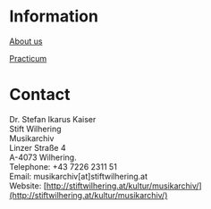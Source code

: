 # Information

[About us](/working-groups/austria/wilhering/home.html)

[Practicum](/working-groups/austria/wilhering/practicum.html)

# Contact

Dr. Stefan Ikarus Kaiser  
Stift Wilhering  
Musikarchiv  
Linzer Straße 4  
A-4073 Wilhering.   
Telephone: +43 7226 2311 51   
Email: musikarchiv[at]stiftwilhering.at  
Website: [http://stiftwilhering.at/kultur/musikarchiv/](http://stiftwilhering.at/kultur/musikarchiv/)
